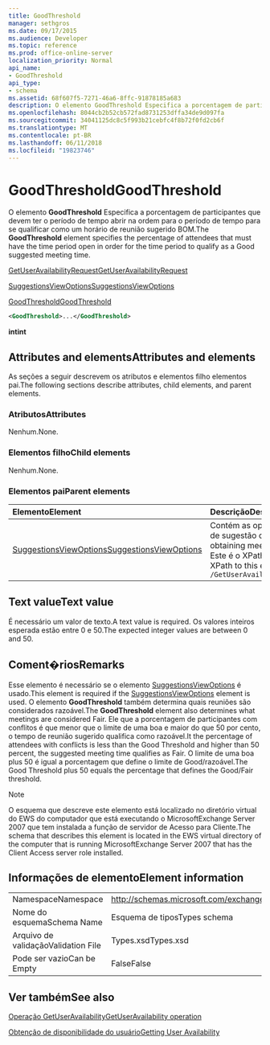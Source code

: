 ```yaml
---
title: GoodThreshold
manager: sethgros
ms.date: 09/17/2015
ms.audience: Developer
ms.topic: reference
ms.prod: office-online-server
localization_priority: Normal
api_name:
- GoodThreshold
api_type:
- schema
ms.assetid: 68f607f5-7271-46a6-8ffc-91878185a683
description: O elemento GoodThreshold Especifica a porcentagem de participantes que devem ter o período de tempo abrir na ordem para o período de tempo para se qualificar como um horário de reunião sugerido BOM.
ms.openlocfilehash: 8044cb2b52cb572fad8731253dffa34de9d097fa
ms.sourcegitcommit: 34041125dc8c5f993b21cebfc4f8b72f0fd2cb6f
ms.translationtype: MT
ms.contentlocale: pt-BR
ms.lasthandoff: 06/11/2018
ms.locfileid: "19823746"
---
```

# <a name="goodthreshold"></a><span data-ttu-id="e7c24-103">GoodThreshold</span><span class="sxs-lookup"><span data-stu-id="e7c24-103">GoodThreshold</span></span>

<span data-ttu-id="e7c24-104">O elemento **GoodThreshold** Especifica a porcentagem de participantes que devem ter o período de tempo abrir na ordem para o período de tempo para se qualificar como um horário de reunião sugerido BOM.</span><span class="sxs-lookup"><span data-stu-id="e7c24-104">The **GoodThreshold** element specifies the percentage of attendees that must have the time period open in order for the time period to qualify as a Good suggested meeting time.</span></span> 
  
[<span data-ttu-id="e7c24-105">GetUserAvailabilityRequest</span><span class="sxs-lookup"><span data-stu-id="e7c24-105">GetUserAvailabilityRequest</span></span>](getuseravailabilityrequest.md)
  
[<span data-ttu-id="e7c24-106">SuggestionsViewOptions</span><span class="sxs-lookup"><span data-stu-id="e7c24-106">SuggestionsViewOptions</span></span>](suggestionsviewoptions.md)
  
[<span data-ttu-id="e7c24-107">GoodThreshold</span><span class="sxs-lookup"><span data-stu-id="e7c24-107">GoodThreshold</span></span>](goodthreshold.md)
  
```xml
<GoodThreshold>...</GoodThreshold>
```

 <span data-ttu-id="e7c24-108">**int**</span><span class="sxs-lookup"><span data-stu-id="e7c24-108">**int**</span></span>
## <a name="attributes-and-elements"></a><span data-ttu-id="e7c24-109">Attributes and elements</span><span class="sxs-lookup"><span data-stu-id="e7c24-109">Attributes and elements</span></span>

<span data-ttu-id="e7c24-110">As seções a seguir descrevem os atributos e elementos filho elementos pai.</span><span class="sxs-lookup"><span data-stu-id="e7c24-110">The following sections describe attributes, child elements, and parent elements.</span></span>
  
### <a name="attributes"></a><span data-ttu-id="e7c24-111">Atributos</span><span class="sxs-lookup"><span data-stu-id="e7c24-111">Attributes</span></span>

<span data-ttu-id="e7c24-112">Nenhum.</span><span class="sxs-lookup"><span data-stu-id="e7c24-112">None.</span></span>
  
### <a name="child-elements"></a><span data-ttu-id="e7c24-113">Elementos filho</span><span class="sxs-lookup"><span data-stu-id="e7c24-113">Child elements</span></span>

<span data-ttu-id="e7c24-114">Nenhum.</span><span class="sxs-lookup"><span data-stu-id="e7c24-114">None.</span></span>
  
### <a name="parent-elements"></a><span data-ttu-id="e7c24-115">Elementos pai</span><span class="sxs-lookup"><span data-stu-id="e7c24-115">Parent elements</span></span>

|<span data-ttu-id="e7c24-116">**Elemento**</span><span class="sxs-lookup"><span data-stu-id="e7c24-116">**Element**</span></span>|<span data-ttu-id="e7c24-117">**Descrição**</span><span class="sxs-lookup"><span data-stu-id="e7c24-117">**Description**</span></span>|
|:-----|:-----|
|[<span data-ttu-id="e7c24-118">SuggestionsViewOptions</span><span class="sxs-lookup"><span data-stu-id="e7c24-118">SuggestionsViewOptions</span></span>](suggestionsviewoptions.md) <br/> |<span data-ttu-id="e7c24-119">Contém as opções para a obtenção de informações de sugestão de reunião.</span><span class="sxs-lookup"><span data-stu-id="e7c24-119">Contains the options for obtaining meeting suggestion information.</span></span>  <br/> <span data-ttu-id="e7c24-120">Este é o XPath a este elemento:</span><span class="sxs-lookup"><span data-stu-id="e7c24-120">The following is the XPath to this element:</span></span>  <br/>  `/GetUserAvailabilityRequest/SuggestionViewOptions` <br/> |
   
## <a name="text-value"></a><span data-ttu-id="e7c24-121">Text value</span><span class="sxs-lookup"><span data-stu-id="e7c24-121">Text value</span></span>

<span data-ttu-id="e7c24-122">É necessário um valor de texto.</span><span class="sxs-lookup"><span data-stu-id="e7c24-122">A text value is required.</span></span> <span data-ttu-id="e7c24-123">Os valores inteiros esperada estão entre 0 e 50.</span><span class="sxs-lookup"><span data-stu-id="e7c24-123">The expected integer values are between 0 and 50.</span></span>
  
## <a name="remarks"></a><span data-ttu-id="e7c24-124">Coment�rios</span><span class="sxs-lookup"><span data-stu-id="e7c24-124">Remarks</span></span>

<span data-ttu-id="e7c24-125">Esse elemento é necessário se o elemento [SuggestionsViewOptions](suggestionsviewoptions.md) é usado.</span><span class="sxs-lookup"><span data-stu-id="e7c24-125">This element is required if the [SuggestionsViewOptions](suggestionsviewoptions.md) element is used.</span></span> <span data-ttu-id="e7c24-126">O elemento **GoodThreshold** também determina quais reuniões são considerados razoável.</span><span class="sxs-lookup"><span data-stu-id="e7c24-126">The **GoodThreshold** element also determines what meetings are considered Fair.</span></span> <span data-ttu-id="e7c24-127">Ele que a porcentagem de participantes com conflitos é que menor que o limite de uma boa e maior do que 50 por cento, o tempo de reunião sugerido qualifica como razoável.</span><span class="sxs-lookup"><span data-stu-id="e7c24-127">It the percentage of attendees with conflicts is less than the Good Threshold and higher than 50 percent, the suggested meeting time qualifies as Fair.</span></span> <span data-ttu-id="e7c24-128">O limite de uma boa plus 50 é igual a porcentagem que define o limite de Good/razoável.</span><span class="sxs-lookup"><span data-stu-id="e7c24-128">The Good Threshold plus 50 equals the percentage that defines the Good/Fair threshold.</span></span> 
  
> [!NOTE]
> <span data-ttu-id="e7c24-129">O esquema que descreve este elemento está localizado no diretório virtual do EWS do computador que está executando o MicrosoftExchange Server 2007 que tem instalada a função de servidor de Acesso para Cliente.</span><span class="sxs-lookup"><span data-stu-id="e7c24-129">The schema that describes this element is located in the EWS virtual directory of the computer that is running MicrosoftExchange Server 2007 that has the Client Access server role installed.</span></span> 
  
## <a name="element-information"></a><span data-ttu-id="e7c24-130">Informações de elemento</span><span class="sxs-lookup"><span data-stu-id="e7c24-130">Element information</span></span>

|||
|:-----|:-----|
|<span data-ttu-id="e7c24-131">Namespace</span><span class="sxs-lookup"><span data-stu-id="e7c24-131">Namespace</span></span>  <br/> |http://schemas.microsoft.com/exchange/services/2006/types  <br/> |
|<span data-ttu-id="e7c24-132">Nome do esquema</span><span class="sxs-lookup"><span data-stu-id="e7c24-132">Schema Name</span></span>  <br/> |<span data-ttu-id="e7c24-133">Esquema de tipos</span><span class="sxs-lookup"><span data-stu-id="e7c24-133">Types schema</span></span>  <br/> |
|<span data-ttu-id="e7c24-134">Arquivo de validação</span><span class="sxs-lookup"><span data-stu-id="e7c24-134">Validation File</span></span>  <br/> |<span data-ttu-id="e7c24-135">Types.xsd</span><span class="sxs-lookup"><span data-stu-id="e7c24-135">Types.xsd</span></span>  <br/> |
|<span data-ttu-id="e7c24-136">Pode ser vazio</span><span class="sxs-lookup"><span data-stu-id="e7c24-136">Can be Empty</span></span>  <br/> |<span data-ttu-id="e7c24-137">False</span><span class="sxs-lookup"><span data-stu-id="e7c24-137">False</span></span>  <br/> |
   
## <a name="see-also"></a><span data-ttu-id="e7c24-138">Ver também</span><span class="sxs-lookup"><span data-stu-id="e7c24-138">See also</span></span>



[<span data-ttu-id="e7c24-139">Operação GetUserAvailability</span><span class="sxs-lookup"><span data-stu-id="e7c24-139">GetUserAvailability operation</span></span>](getuseravailability-operation.md)


[<span data-ttu-id="e7c24-140">Obtenção de disponibilidade do usuário</span><span class="sxs-lookup"><span data-stu-id="e7c24-140">Getting User Availability</span></span>](http://msdn.microsoft.com/library/d4133fcb-9b0f-4e6b-aadf-a389da83516a%28Office.15%29.aspx)

